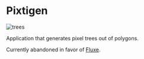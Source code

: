 # Pixtigen

![trees](http://i.imgur.com/xD6yFPM.png)

Application that generates pixel trees out of polygons.

Currently abandoned in favor of [Fluxe](https://github.com/Anuken/Fluxe).
